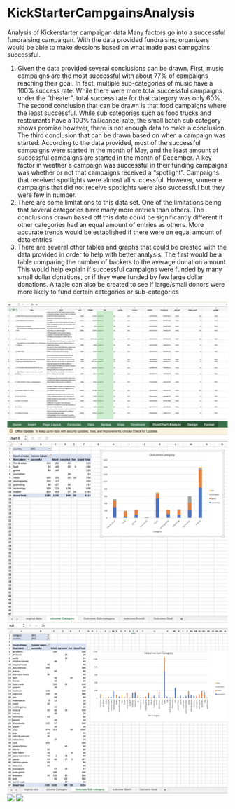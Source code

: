 # KickStarterCampgainsAnalysis
Analysis of Kickerstarter campaigan data
Many factors go into a successful fundraising campaigan. With the data provided fundraising organizers would be able to make decsions based on what made past campgains successful. 
1.	Given the data provided several conclusions can be drawn. First, music campaigns are the most successful with about 77% of campaigns reaching their goal. In fact, multiple sub-categories of music have a 100% success rate. While there were more total successful campaigns under the “theater”, total success rate for that category was only 60%. The second conclusion that can be drawn is that food campaigns where the least successful. While sub categories such as food trucks and restaurants have a 100% fail/cancel rate, the small batch sub category shows promise however, there is not enough data to make a conclusion. The third conclusion that can be drawn based on when a campaign was started. According to the data provided, most of the successful campaigns were started in the month of May, and the least amount of successful campaigns are started in the month of December. A key factor in weather a campaign was successful in their funding campaigns was whether or not that campaigns received a “spotlight”. Campaigns that received spotlights were almost all successful. However, someone campaigns that did not receive spotlights were also successful but they were few in number. 
2.	There are some limitations to this data set. One of the limitations being that several categories have many more entries than others. The conclusions drawn based off this data could be significantly different if other categories had an equal amount of entries as others. More accurate trends would be established if there were an equal amount of data entries
3.	 There are several other tables and graphs that could be created with the data provided in order to help with better analysis. The first would be a table comparing the number of backers to the average donation amount. This would help explain if successful campaigns were funded by many small dollar donations, or if they were funded by few large dollar donations. A table can also be created to see if large/small donors were more likely to fund certain categories or sub-categories

![](images/Original_data.png)
![](images/Outcome-categories.png)
![](images/Outcome-subcategories.png)
![](images/Outcomes-month.png)
![](images/Outcome.goals.png)
